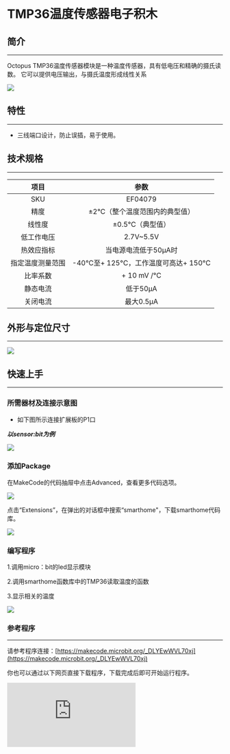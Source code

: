 ﻿# TMP36温度传感器电子积木

## 简介
---
Octopus TMP36温度传感器模块是一种温度传感器，具有低电压和精确的摄氏读数。 它可以提供电压输出，与摄氏温度形成线性关系

 ![](https://wiki-media-ef.oss-cn-hongkong.aliyuncs.com//images/zqYYROQ.jpg)

## 特性
---
- 三线端口设计，防止误插，易于使用。

## 技术规格
---

项目 | 参数
:-: | :-:
SKU|EF04079
精度|±2°C（整个温度范围内的典型值）
线性度|±0.5°C（典型值）
低工作电压|2.7V~5.5V
热效应指标|当电源电流低于50μA时
指定温度测量范围|-40°C至+ 125°C，工作温度可高达+ 150°C
比率系数|+ 10 mV /°C
静态电流|低于50μA
关闭电流|最大0.5μA

## 外形与定位尺寸
---

 ![](https://wiki-media-ef.oss-cn-hongkong.aliyuncs.com//images/cdNd1Kw.png)

## 快速上手
---

### 所需器材及连接示意图
- 如下图所示连接扩展板的P1口

***以sensor:bit为例***

 ![](https://wiki-media-ef.oss-cn-hongkong.aliyuncs.com//images/bLgrtiX.png)

### 添加Package
在MakeCode的代码抽屉中点击Advanced，查看更多代码选项。

 ![](https://wiki-media-ef.oss-cn-hongkong.aliyuncs.com//images/smtcNoB.png)

点击“Extensions”，在弹出的对话框中搜索“smarthome"，下载smarthome代码库。

 ![](https://wiki-media-ef.oss-cn-hongkong.aliyuncs.com//images/04079_02.png)




### 编写程序
1.调用micro：bit的led显示模块

2.调用smarthome函数库中的TMP36读取温度的函数

3.显示相关的温度

 ![](https://wiki-media-ef.oss-cn-hongkong.aliyuncs.com//images/04079_01.png)

### 参考程序
---
请参考程序连接：[https://makecode.microbit.org/_DLYEwWVL70xj](https://makecode.microbit.org/_DLYEwWVL70xj)

你也可以通过以下网页直接下载程序，下载完成后即可开始运行程序。

<div
    style={{
        position: 'relative',
        paddingBottom: '60%',
        overflow: 'hidden',
    }}
>
    <iframe
        src="https://makecode.microbit.org/_DLYEwWVL70xj"
        frameborder="0"
        sandbox="allow-popups allow-forms allow-scripts allow-same-origin"
        style={{
            position: 'absolute',
            width: '100%',
            height: '100%',
        }}
    />
</div>
---

### 结果
- micro:bit点阵屏上显示出当前环境的温度数值。

## 相关案例
--

## 技术文档
--
